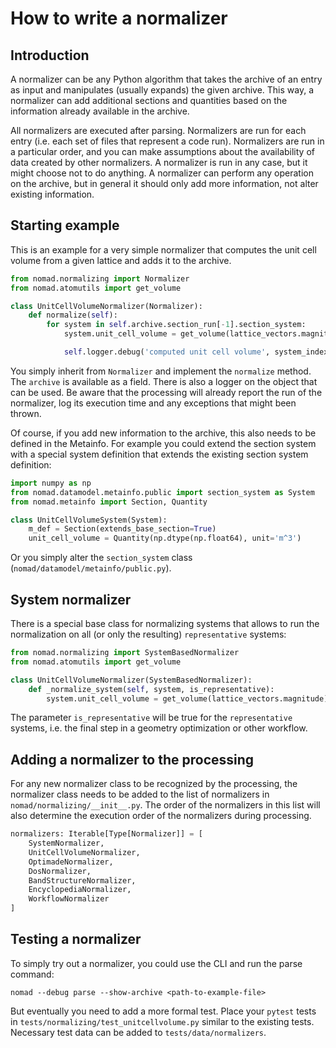 # How to write a normalizer

## Introduction

A normalizer can be any Python algorithm that takes the archive of an entry as input
and manipulates (usually expands) the given archive. This way, a normalizer can add
additional sections and quantities based on the information already available in the
archive.

All normalizers are executed after parsing. Normalizers are run for each entry (i.e. each
set of files that represent a code run). Normalizers are run in a particular order, and
you can make assumptions about the availability of data created by other normalizers.
A normalizer is run in any case, but it might choose not to do anything. A normalizer
can perform any operation on the archive, but in general it should only add more
information, not alter existing information.

## Starting example

This is an example for a very simple normalizer that computes the unit cell volume from
a given lattice and adds it to the archive.

```python
from nomad.normalizing import Normalizer
from nomad.atomutils import get_volume

class UnitCellVolumeNormalizer(Normalizer):
    def normalize(self):
        for system in self.archive.section_run[-1].section_system:
            system.unit_cell_volume = get_volume(lattice_vectors.magnitude)

            self.logger.debug('computed unit cell volume', system_index=system.m_parent_index)
```

You simply inherit from `Normalizer` and implement the `normalize` method. The
`archive` is available as a field. There is also a logger on the object that can be used.
Be aware that the processing will already report the run of the normalizer, log its
execution time and any exceptions that might been thrown.

Of course, if you add new information to the archive, this also needs to be defined in the
Metainfo. For example you could extend the section system with a special system definition
that extends the existing section system definition:

```python
import numpy as np
from nomad.datamodel.metainfo.public import section_system as System
from nomad.metainfo import Section, Quantity

class UnitCellVolumeSystem(System):
    m_def = Section(extends_base_section=True)
    unit_cell_volume = Quantity(np.dtype(np.float64), unit='m^3')
```

Or you simply alter the `section_system` class (`nomad/datamodel/metainfo/public.py`).

## System normalizer

There is a special base class for normalizing systems that allows to run the normalization
on all (or only the resulting) `representative` systems:

```python
from nomad.normalizing import SystemBasedNormalizer
from nomad.atomutils import get_volume

class UnitCellVolumeNormalizer(SystemBasedNormalizer):
    def _normalize_system(self, system, is_representative):
        system.unit_cell_volume = get_volume(lattice_vectors.magnitude)
```

The parameter `is_representative` will be true for the `representative` systems, i.e.
the final step in a geometry optimization or other workflow.

## Adding a normalizer to the processing

For any new normalizer class to be recognized by the processing, the normalizer class
needs to be added to the list of normalizers in `nomad/normalizing/__init__.py`.
The order of the normalizers in this list will also determine the execution order of
the normalizers during processing.

```python
normalizers: Iterable[Type[Normalizer]] = [
    SystemNormalizer,
    UnitCellVolumeNormalizer,
    OptimadeNormalizer,
    DosNormalizer,
    BandStructureNormalizer,
    EncyclopediaNormalizer,
    WorkflowNormalizer
]
```

## Testing a normalizer

To simply try out a normalizer, you could use the CLI and run the parse command:

```shell
nomad --debug parse --show-archive <path-to-example-file>
```

But eventually you need to add a more formal test. Place your `pytest` tests in
`tests/normalizing/test_unitcellvolume.py` similar to the existing tests. Necessary
test data can be added to `tests/data/normalizers`.
